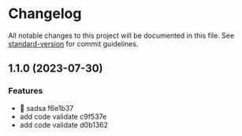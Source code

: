 # Changelog

All notable changes to this project will be documented in this file. See [standard-version](https://github.com/conventional-changelog/standard-version) for commit guidelines.

## 1.1.0 (2023-07-30)


### Features

* 🚀 sadsa f6e1b37
* add code validate c9f537e
* add code validate d0b1362
